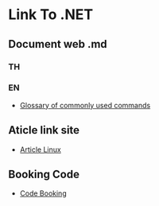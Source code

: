 # Link To .NET

## Document web .md

### TH



### EN

- [Glossary of commonly used commands](/bashlinux/bash-commandLine-codecademy.md)


## Aticle link site

- [Article Linux](/MDArticle.md)

## Booking Code

- [Code Booking](/BC.md)
